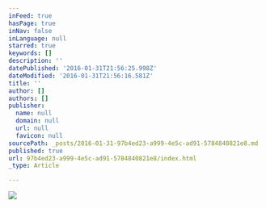 ```yaml
---
inFeed: true
hasPage: true
inNav: false
inLanguage: null
starred: true
keywords: []
description: ''
datePublished: '2016-01-31T21:56:25.998Z'
dateModified: '2016-01-31T21:56:16.581Z'
title: ''
author: []
authors: []
publisher:
  name: null
  domain: null
  url: null
  favicon: null
sourcePath: _posts/2016-01-31-97b4ed23-a999-4e5c-ad91-5784840821e8.md
published: true
url: 97b4ed23-a999-4e5c-ad91-5784840821e8/index.html
_type: Article

---
```

![](https://the-grid-user-content.s3-us-west-2.amazonaws.com/645ec720-85f5-48ac-b87d-27b2e14061aa.jpg)